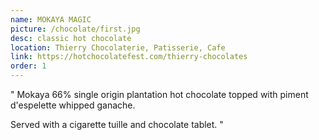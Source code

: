 ```yaml
---
name: MOKAYA MAGIC
picture: /chocolate/first.jpg
desc: classic hot chocolate
location: Thierry Chocolaterie, Patisserie, Cafe
link: https://hotchocolatefest.com/thierry-chocolates
order: 1
---
```


"
Mokaya 66% single origin plantation hot chocolate topped with piment d'espelette whipped ganache.

Served with a cigarette tuille and chocolate tablet.
"
